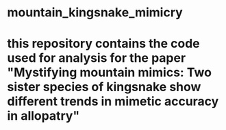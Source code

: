 # mountain_kingsnake_mimicry
# this repository contains the code used for analysis for the paper "Mystifying mountain mimics: Two sister species of kingsnake show different trends in mimetic accuracy in allopatry"
